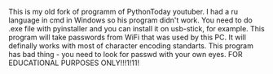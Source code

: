 This is my old fork of programm of PythonToday youtuber.
I had a ru language in cmd in Windows so his program didn't work.
You need to do .exe file with pyinstaller and you can install it on
usb-stick, for example.
This program will take passwords from WiFi that was used by this PC.
It will definally works with most of character encoding standarts.
This program has bad thing - you need to look for passwd with your own eyes.
FOR EDUCATIONAL PURPOSES ONLY!!!1!11!
